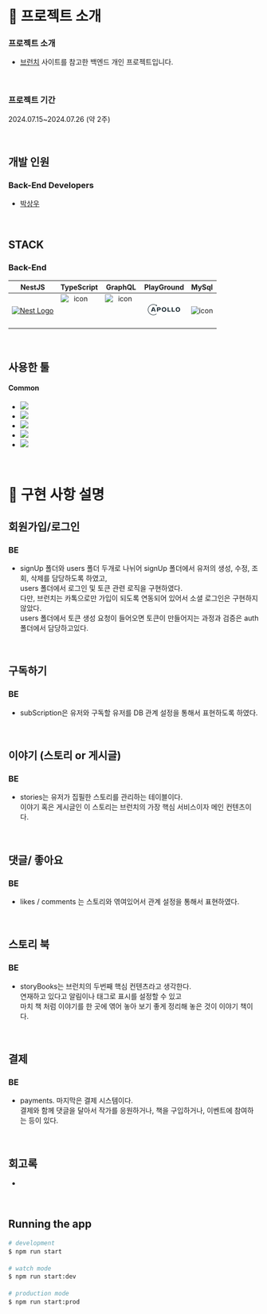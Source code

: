 # 📌 프로젝트 소개

### 프로젝트 소개
- [브런치](https://brunch.co.kr/) 사이트를 참고한 백엔드 개인 프로젝트입니다. 


<br>

### 프로젝트 기간

2024.07.15~2024.07.26 (약 2주)


<br>

## 개발 인원

### Back-End Developers
- [박상우](https://github.com/Jetkick)


<br>

## STACK

### Back-End

|NestJS|TypeScript|GraphQL|PlayGround|MySql|
| :--: | :--: | :--: | :--: | :--: |
|<a href="http://nestjs.com/" target="blank"><img src="https://nestjs.com/img/logo-small.svg" width="65" alt="Nest Logo" />|<div style="display: flex;"><img src="https://techstack-generator.vercel.app/ts-icon.svg" alt="icon" width="65" style="width: 65px; height: 65px; margin-right: 0px; margin-bottom: 0px;" /></div>|<div style="display: flex;"><img src="https://techstack-generator.vercel.app/graphql-icon.svg" alt="icon" width="65" style="width: 65px; height: 65px; margin-right: 0px; margin-bottom: 0px;" /></div>|<a href="https://www.apollographql.com/docs/apollo-server/v2/testing/graphql-playground/"/><img src=https://raw.githubusercontent.com/apollographql/apollo-client-devtools/main/assets/apollo-wordmark.svg width="65" />|<img src="https://techstack-generator.vercel.app/mysql-icon.svg" alt="icon" width="65" height="65" />|


<br>

## 사용한 툴

#### Common
- <img src="https://img.shields.io/badge/Git-F05032?style=flat&amp;logo=Git&amp;logoColor=white">
- <img src="https://img.shields.io/badge/GitHub-181717?style=flat&amp;logo=GitHub&amp;logoColor=white">
- <img src="https://img.shields.io/badge/VSCode-007ACC?style=flat&amp;logo=Visual Studio Code&amp;logoColor=white">
- <img src="https://img.shields.io/badge/DBeaver-382923?style=falt&logo=dbeaver&logoColor=white">
- <img src="https://img.shields.io/badge/dbdiagram-F08705?style=flat&logo=diagramsdotnet&logoColor=white">

<br>


# 📌 구현 사항 설명

## 회원가입/로그인
### BE
- signUp 폴더와 users 폴더 두개로 나뉘어 signUp 폴더에서 유저의 생성, 수정, 조회, 삭제를 담당하도록 하였고, <br>
  users 폴더에서 로그인 및 토큰 관련 로직을 구현하였다. <br>
  다만, 브런치는 카톡으로만 가입이 되도록 연동되어 있어서 소셜 로그인은 구현하지 않았다. <br>
  users 폴더에서 토큰 생성 요청이 들어오면 토큰이 만들어지는 과정과 검증은 auth 폴더에서 담당하고있다.

<br>

## 구독하기
### BE
- subScription은 유저와 구독할 유저를 DB 관계 설정을 통해서 표현하도록 하였다.

<br>

## 이야기 (스토리 or 게시글)
### BE
- stories는 유저가 집필한 스토리를 관리하는 테이블이다. <br>
  이야기 혹은 게시글인 이 스토리는 브런치의 가장 핵심 서비스이자 메인 컨텐츠이다.

<br>

## 댓글/ 좋아요
### BE
- likes / comments 는 스토리와 엮여있어서 관계 설정을 통해서 표현하였다.


<br>

## 스토리 북
### BE
- storyBooks는 브런치의 두번째 핵심 컨텐츠라고 생각한다. <br>
  연재하고 있다고 알림이나 태그로 표시를 설정할 수 있고 <br>
  마치 책 처럼 이야기를 한 곳에 엮어 놓아 보기 좋게 정리해 놓은 것이 이야기 책이다.

<br>

## 결제
### BE
- payments. 마지막은 결제 시스템이다. <br>
  결제와 함께 댓글을 달아서 작가를 응원하거나, 책을 구입하거나, 이벤트에 참여하는 등이 있다.


<br>

## 회고록
- 



<br>


## Running the app

```bash
# development
$ npm run start

# watch mode
$ npm run start:dev

# production mode
$ npm run start:prod
```

